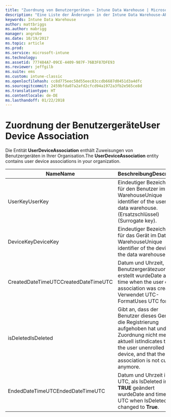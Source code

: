 ```yaml
---
title: "Zuordnung von Benutzergeräten – Intune Data Warehouse | Microsoft-Dokumentation"
description: "Eine Liste der Änderungen in der Intune Data Warehouse-API."
keywords: Intune Data Warehouse
author: mattbriggs
ms.author: mabrigg
manager: angrobe
ms.date: 10/19/2017
ms.topic: article
ms.prod: 
ms.service: microsoft-intune
ms.technology: 
ms.assetid: 777484A7-09CE-4409-987F-76B3F87DFE93
ms.reviewer: jeffgilb
ms.suite: ems
ms.custom: intune-classic
ms.openlocfilehash: cc8d775eec58d55eec83ccdb6687d0451d3a4dfc
ms.sourcegitcommit: 2459bfda07a2afd2cfcd94a1972a3fb2e565ce8d
ms.translationtype: HT
ms.contentlocale: de-DE
ms.lasthandoff: 01/22/2018
---
```

# <a name="user-device-association"></a><span data-ttu-id="7f355-104">Zuordnung der Benutzergeräte</span><span class="sxs-lookup"><span data-stu-id="7f355-104">User Device Association</span></span>

<span data-ttu-id="7f355-105">Die Entität **UserDeviceAssociation** enthält Zuweisungen von Benutzergeräten in Ihrer Organisation.</span><span class="sxs-lookup"><span data-stu-id="7f355-105">The **UserDeviceAssociation** entity contains user device associations in your organization.</span></span>


|        <span data-ttu-id="7f355-106">Name</span><span class="sxs-lookup"><span data-stu-id="7f355-106">Name</span></span>        |                                           <span data-ttu-id="7f355-107">Beschreibung</span><span class="sxs-lookup"><span data-stu-id="7f355-107">Description</span></span>                                            |        <span data-ttu-id="7f355-108">Beispiel</span><span class="sxs-lookup"><span data-stu-id="7f355-108">Example</span></span>         |
|--------------------|--------------------------------------------------------------------------------------------------|------------------------|
|      <span data-ttu-id="7f355-109">UserKey</span><span class="sxs-lookup"><span data-stu-id="7f355-109">UserKey</span></span>       |              <span data-ttu-id="7f355-110">Eindeutiger Bezeichner für den Benutzer im Data Warehouse</span><span class="sxs-lookup"><span data-stu-id="7f355-110">Unique identifier of the user in the data warehouse.</span></span> <span data-ttu-id="7f355-111">(Ersatzschlüssel)</span><span class="sxs-lookup"><span data-stu-id="7f355-111">(Surrogate key).</span></span>               |          <span data-ttu-id="7f355-112">123</span><span class="sxs-lookup"><span data-stu-id="7f355-112">123</span></span>           |
|     <span data-ttu-id="7f355-113">DeviceKey</span><span class="sxs-lookup"><span data-stu-id="7f355-113">DeviceKey</span></span>      |                      <span data-ttu-id="7f355-114">Eindeutiger Bezeichner für das Gerät im Data Warehouse</span><span class="sxs-lookup"><span data-stu-id="7f355-114">Unique identifier of the device in the data warehouse.</span></span>                      |          <span data-ttu-id="7f355-115">123</span><span class="sxs-lookup"><span data-stu-id="7f355-115">123</span></span>           |
| <span data-ttu-id="7f355-116">CreatedDateTimeUTC</span><span class="sxs-lookup"><span data-stu-id="7f355-116">CreatedDateTimeUTC</span></span> |           <span data-ttu-id="7f355-117">Datum und Uhrzeit, als die Benutzergerätezuordnung erstellt wurde</span><span class="sxs-lookup"><span data-stu-id="7f355-117">Date and time when the user device association was created.</span></span> <span data-ttu-id="7f355-118">Verwendet UTC-Format</span><span class="sxs-lookup"><span data-stu-id="7f355-118">Uses UTC format.</span></span>           | <span data-ttu-id="7f355-119">23.11.2016 12:00:00 Uhr</span><span class="sxs-lookup"><span data-stu-id="7f355-119">11/23/2016 12:00:00 AM</span></span> |
|     <span data-ttu-id="7f355-120">isDeleted</span><span class="sxs-lookup"><span data-stu-id="7f355-120">IsDeleted</span></span>      | <span data-ttu-id="7f355-121">Gibt an, dass der Benutzer dieses Geräts die Registrierung aufgehoben hat und die Zuordnung nicht mehr aktuell ist</span><span class="sxs-lookup"><span data-stu-id="7f355-121">Indicates that the user unenrolled that device, and that the association is not current anymore.</span></span> |       <span data-ttu-id="7f355-122">Wahr/falsch</span><span class="sxs-lookup"><span data-stu-id="7f355-122">True/False</span></span>       |
|  <span data-ttu-id="7f355-123">EndedDateTimeUTC</span><span class="sxs-lookup"><span data-stu-id="7f355-123">EndedDateTimeUTC</span></span>  |              <span data-ttu-id="7f355-124">Datum und Uhrzeit in UTC, als IsDeleted in <strong>TRUE</strong> geändert wurde</span><span class="sxs-lookup"><span data-stu-id="7f355-124">Date and time in UTC when IsDeleted changed to <strong>True</strong>.</span></span>               | <span data-ttu-id="7f355-125">23.06.2017, 12:00:00 Uhr</span><span class="sxs-lookup"><span data-stu-id="7f355-125">06/23/2017 12:00:00 AM</span></span> |


